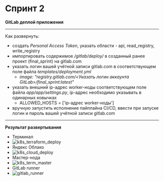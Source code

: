 # Спринт 2
**GitLab деплой приложения**
___
Как развернуть:
- создать _Personal Access Token_, указать области - api, read_registry, write_registry
- импортировать содержимое _/gitlab/deploy/_ в созданный ранее проект (final_sprint) на gitlab.com
- указать логин вашей учётной записи gitlab.com в соответствующем поле файла _templates/deployment.yml_
  - _image: "registry.gitlab.com/<Указать логин аккаунта GitLab>/final_sprint:latest"_
- указать внешний ip-адрес worker-ноды соответствующем поле файла _app/app/settings.py_, ip-адрес необходимо указывать в одинарных ковычках
  - ALLOWED_HOSTS = ['ip-адрес worker-ноды']
- вручную запустить исполнение пайплайна CI/CD, ввести при запуске логин и пароль вашей учётной записи gitlab.com
___
**Результат развертывания**
- Терминал
- ![k8s_terraform_deploy](./images/k8s_deploy_term.PNG)
- Яндекс Облако
- ![k8s_cloud_deploy](./images/k8s_deploy_cloud.PNG)
- Мастер-нода
- ![k8s_term_master](./images/k8s_term_master.PNG)
- GitLab runner
- ![gitlab_runner](./images/gitlab_runner.PNG)
